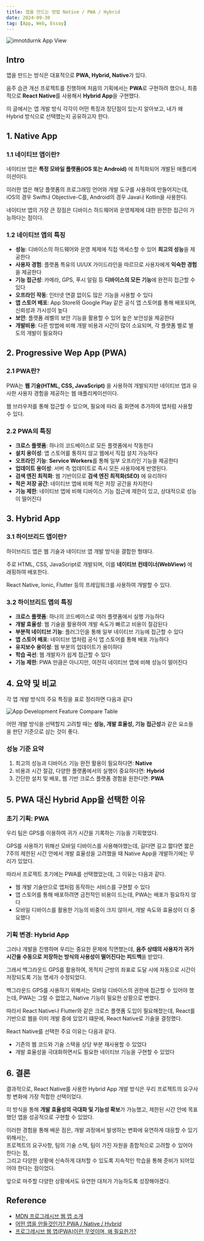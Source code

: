 ```yaml
---
title: 앱을 만드는 방법 Native / PWA / Hybrid
date: 2024-09-30
tag: [App, Web, Essay]
---
```


![imnotdurnk App View](/markdowns/images/post1-10/imnotdurnk.png)

## Intro

앱을 만드는 방식은 대표적으로 **PWA, Hybrid, Native**가 있다.

음주 습관 개선 프로젝트를 진행하며 처음의 기획에서는 **PWA**로 구현하려 했으나, 최종적으로 **React Native**를 사용해서 **Hybrid App**을 구현했다.  

이 글에서는 앱 개발 방식 각각이 어떤 특징과 장단점이 있는지 알아보고, 내가 왜 Hybrid 방식으로 선택했는지 공유하고자 한다.  

## 1. Native App

### 1.1 네이티브 앱이란?
네이티브 앱은 **특정 모바일 플랫폼(iOS 또는 Android)** 에 최적화되어 개발된 애플리케이션이다.   

이러한 앱은 해당 플랫폼의 프로그래밍 언어와 개발 도구를 사용하여 만들어지는데, iOS의 경우 Swift나 Objective-C를, Android의 경우 Java나 Kotlin을 사용한다.  

네이티브 앱의 가장 큰 장점은 디바이스 하드웨어와 운영체제에 대한 완전한 접근이 가능하다는 점이다.

### 1.2 네이티브 앱의 특징
- **성능**: 디바이스의 하드웨어와 운영 체제에 직접 액세스할 수 있어 **최고의 성능**을 제공한다
- **사용자 경험**: 플랫폼 특유의 UI/UX 가이드라인을 따르므로 사용자에게 **익숙한 경험**을 제공한다
- **기능 접근성**: 카메라, GPS, 푸시 알림 등 **디바이스의 모든 기능**에 완전히 접근할 수 있다
- **오프라인 작동**: 인터넷 연결 없이도 많은 기능을 사용할 수 있다
- **앱 스토어 배포**: App Store와 Google Play 같은 공식 앱 스토어를 통해 배포되며, 신뢰성과 가시성이 높다
- **보안**: 플랫폼 레벨의 보안 기능을 활용할 수 있어 높은 보안성을 제공한다
- **개발비용**: 다른 방법에 비해 개발 비용과 시간이 많이 소요되며, 각 플랫폼 별로 별도의 개발이 필요하다

## 2. Progressive Wep App (PWA)

### 2.1 PWA란?
PWA는 **웹 기술(HTML, CSS, JavaScript)** 을 사용하여 개발되지만 네이티브 앱과 유사한 사용자 경험을 제공하는 웹 애플리케이션이다.  

웹 브라우저를 통해 접근할 수 있으며, 필요에 따라 홈 화면에 추가하여 앱처럼 사용할 수 있다.  

### 2.2 PWA의 특징
- **크로스 플랫폼**: 하나의 코드베이스로 모든 플랫폼에서 작동한다
- **설치 용이성**: 앱 스토어를 통하지 않고 웹에서 직접 설치 가능하다
- **오프라인 기능**: **Service Workers**를 통해 일부 오프라인 기능을 제공한다
- **업데이트 용이성**: 서버 측 업데이트로 즉시 모든 사용자에게 반영된다.
- **검색 엔진 최적화**: 웹 기반이므로 **검색 엔진 최적화(SEO)** 에 유리하다
- **적은 저장 공간**: 네이티브 앱에 비해 적은 저장 공간을 차지한다
- **기능 제한**: 네이티브 앱에 비해 디바이스 기능 접근에 제한이 있고, 상대적으로 성능이 떨어진다

## 3. Hybrid App

### 3.1 하이브리드 앱이란?
하이브리드 앱은 웹 기술과 네이티브 앱 개발 방식을 결합한 형태다.  

주로 HTML, CSS, JavaScript로 개발되며, 이를 **네이티브 컨테이너(WebView)** 에 래핑하여 배포한다.  

React Native, Ionic, Flutter 등의 프레임워크를 사용하여 개발할 수 있다.  

### 3.2 하이브리드 앱의 특징
- **크로스 플랫폼**: 하나의 코드베이스로 여러 플랫폼에서 실행 가능하다
- **개발 효율성**: 웹 기술을 활용하여 개발 속도가 빠르고 비용이 절감된다
- **부분적 네이티브 기능**: 플러그인을 통해 일부 네이티브 기능에 접근할 수 있다
- **앱 스토어 배포**: 네이티브 앱처럼 공식 앱 스토어를 통해 배포 가능하다
- **유지보수 용이성**: 웹 부분의 업데이트가 용이하다
- **학습 곡선**: 웹 개발자가 쉽게 접근할 수 있다
- **기능 제한**: PWA 만큼은 아니지만, 여전히 네이티브 앱에 비해 성능이 떨어진다

## 4. 요약 및 비교

각 앱 개발 방식의 주요 특징을 표로 정리하면 다음과 같다

![App Development Feature Compare Table](/markdowns/images/post1-10/app-dev-table.png)

어떤 개발 방식을 선택할지 고려할 때는 **성능, 개발 효율성, 기능 접근성**과 같은 요소들을 판단 기준으로 삼는 것이 좋다.    


### 성능 기준 요약
1. 최고의 성능과 디바이스 기능 완전 활용이 필요하다면: **Native**
2. 비용과 시간 절감, 다양한 플랫폼에서의 실행이 중요하다면: **Hybrid**
3. 간단한 설치 및 배포, 웹 기반 크로스 플랫폼 경험을 원한다면: **PWA**

## 5. PWA 대신 Hybrid App을 선택한 이유

### 초기 기획: PWA

우리 팀은 GPS를 이용하여 귀가 시간을 기록하는 기능을 기획했었다.  

GPS를 사용하기 위해선 모바일 디바이스를 사용해야했는데, 길다면 길고 짧다면 짧은 7주의 제한된 시간 안에서 개발 효율성을 고려했을 때 Native App을 개발하기에는 무리가 있었다.  

따라서 프로젝트 초기에는 PWA를 선택했었는데, 그 이유는 다음과 같다.

- 웹 개발 기술만으로 앱처럼 동작하는 서비스를 구현할 수 있다
- 앱 스토어를 통해 배포하려면 금전적인 비용이 드는데, PWA는 배포가 필요하지 않다
- 모바일 디바이스를 활용한 기능의 비중이 크지 않아서, 개발 속도와 효율성이 더 중요했다

### 기획 변경: Hybrid App

그러나 개발을 진행하며 우리는 중요한 문제에 직면했는데, **음주 상태의 사용자가 귀가 시간을 수동으로 저장하는 방식의 사용성이 떨어진다는 피드백**을 받았다.    

그래서 백그라운드 GPS를 활용하여, 목적지 근방의 좌표로 도달 시에 자동으로 시간이 저장되도록 기능 명세가 수정되었다.  

백그라운드 GPS를 사용하기 위해서는 모바일 디바이스의 권한에 접근할 수 있어야 했는데, PWA는 그럴 수 없었고, Native 기능이 필요한 상황으로 변했다.  

따라서 React Native나 Flutter와 같은 크로스 플랫폼 도입이 필요해졌는데, React를 기반으로 웹을 이미 개발 중에 있었기 떄문에, React Native로 기술을 결정했다.  

React Native를 선택한 주요 이유는 다음과 같다.

- 기존의 웹 코드와 기술 스택을 상당 부분 재사용할 수 있었다
- 개발 효율성을 극대화하면서도 필요한 네이티브 기능을 구현할 수 있었다

## 6. 결론

결과적으로, React Native를 사용한 Hybrid App 개발 방식은 우리 프로젝트의 요구사항 변화에 가장 적합한 선택이었다.  

이 방식을 통해 **개발 효율성의 극대화 및 기능성 확보**가 가능했고, 제한된 시간 안에 목표했던 앱을 성공적으로 구현할 수 있었다.  

이러한 경험을 통해 배운 점은, 개발 과정에서 발생하는 변화에 유연하게 대응할 수 있기 위해서는,  
프로젝트의 요구사항, 팀의 기술 스택, 팀이 가진 자원을 종합적으로 고려할 수 있어야 한다는 점,  
그리고 다양한 상황에 신속하게 대처할 수 있도록 지속적인 학습을 통해 준비가 되어있어야 한다는 점이었다.  

앞으로 마주할 다양한 상황에서도 유연한 대처가 가능하도록 성장해야겠다.  

## Reference

-   [MDN 프로그레시브 웹 앱 소개](https://developer.mozilla.org/ko/docs/Web/Progressive_web_apps/Tutorials/js13kGames)
-   [어떤 앱을 만들것인가? PWA / Native / Hybrid](https://velog.io/@jackjack/%EC%96%B4%EB%96%A4-%EC%95%B1%EC%9D%84-%EB%A7%8C%EB%93%A4%EA%B2%83%EC%9D%B8%EA%B0%80-PWA-Native-Hybrid)
-   [프로그레시브 웹 앱(PWA)이란 무엇이며, 왜 필요한가?](https://blog.wishket.com/%ED%94%84%EB%A1%9C%EA%B7%B8%EB%A0%88%EC%8B%9C%EB%B8%8C-%EC%9B%B9-%EC%95%B1pwa%EC%9D%B4%EB%9E%80-%EB%AC%B4%EC%97%87%EC%9D%B4%EB%A9%B0-%EC%99%9C-%ED%95%84%EC%9A%94%ED%95%9C%EA%B0%80/)
